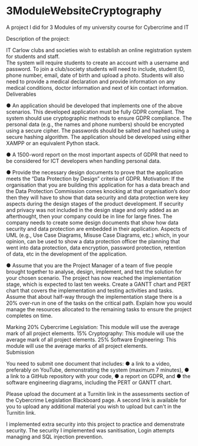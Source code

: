 # 3ModuleWebsiteCryptography
A project I did for 3 Modules of my university course for Cybercrime and IT


Description of the project:

IT Carlow clubs and societies wish to establish an online registration system for students and staff.  
The system will require students to create an account with a username and password. To join a club/society students will need to include,  student ID, phone number, email, date of birth and upload a photo. Students will also need to provide a medical declaration and provide information on any medical conditions, doctor information and next of kin contact information. 
Deliverables

●	An application should be developed that implements one of the above scenarios. This developed application must be fully GDPR compliant. The system should use cryptographic methods to ensure GDPR compliance. The personal data (e.g., the names and phone numbers) should be encrypted using a secure cipher. The passwords should be salted and hashed using a secure hashing algorithm. The application should be developed using either XAMPP or an equivalent Python stack.

●	A 1500-word report on the most important aspects of GDPR that need to be considered for ICT developers when handling personal data.

●	Provide the necessary design documents to prove that the application meets the “Data Protection by Design” criteria of GDPR. Motivation: If the organisation that you are building this application for has a data breach and the Data Protection Commission comes knocking at that organisation’s door then they will have to show that data security and data protection were key aspects during the design stages of the product development. If security and privacy was not included in the design stage and only added as an afterthought, then your company could be in line for large fines. The company needs to create some design documents that show how data security and data protection are embedded in their application. Aspects of UML (e.g., Use Case Diagrams, Misuse Case Diagrams, etc.) which, in your opinion, can be used to show a data protection officer the planning that went into data protection, data encryption, password protection, retention of data, etc in the development of the application.

●	Assume that you are the Project Manager of a team of five people brought together to analyse, design, implement, and test the solution for your chosen scenario. The project has now reached the implementation stage, which is expected to last ten weeks. Create a GANTT chart and PERT chart that covers the implementation and testing activities and tasks. Assume that about half-way through the implementation stage there is a 20% over-run in one of the tasks on the critical path. Explain how you would manage the resources allocated to the remaining tasks to ensure the project completes on time.


Marking	
20% Cybercrime Legislation: This module will use the average mark of all project elements.
15% Cryptography: This module will use the average mark of all project elements.
25% Software Engineering: This module will use the average marks of all project elements.  
Submission

You need to submit one document that includes:
●	a link to a video, preferably on YouTube, demonstrating the system (maximum 7 minutes),
●	a link to a GitHub repository with your code,
●	a report on GDPR, and
●	the software engineering diagrams, including the PERT or GANTT chart.

Please upload the document at a Turnitin link in the assessments section of the Cybercrime Legislation Blackboard page. A second link is available for you to upload any additional material you wish to upload but can't in the Turnitin link.

I implemented extra security into this project to practice and demenstrate security. The security I implemented was sanitisation, Login attempts managing and SQL injection prevention.
